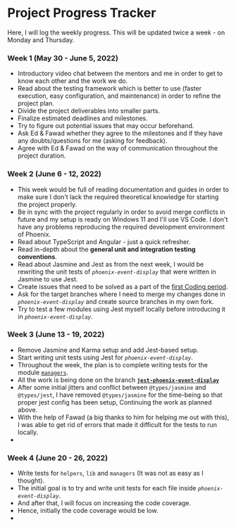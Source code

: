 # Project Progress Tracker 

Here, I will log the weekly progress. This will be updated twice a week - on Monday and Thursday.  

### Week 1 (May 30 - June 5, 2022)  

- Introductory video chat between the mentors and me in order to get to know each other and the work we do.
- Read about the testing framework which is better to use (faster execution, easy configuration, and maintenance) in order to refine the project plan.
- Divide the project deliverables into smaller parts.
- Finalize estimated deadlines and milestones.
- Try to figure out potential issues that may occur beforehand.
- Ask Ed & Fawad whether they agree to the milestones and if they have any doubts/questions for me (asking for feedback).
- Agree with Ed & Fawad on the way of communication throughout the project duration.

### Week 2 (June 6 - 12, 2022)  

- This week would be full of reading documentation and guides in order to make sure I don't lack the required theoretical knowledge for starting the project properly.
- Be in sync with the project regularly in order to avoid merge conflicts in future and my setup is ready on Windows 11 and I'll use VS Code. I don't have any problems reproducing the required development environment of Phoenix.
- Read about TypeScript and Angular - just a quick refresher.
- Read in-depth about the **general unit and integration testing conventions**.
- Read about Jasmine and Jest as from the next week, I would be rewriting the unit tests of *`phoenix-event-display`* that were written in Jasmine to use Jest. 
- Create issues that need to be solved as a part of the [first Coding period](https://github.com/DamianArado/GSoC-2022-Phoenix/blob/main/ROADMAP.md#coding-period---i).
- Ask for the target branches where I need to merge my changes done in *`phoenix-event-display`* and create source branches in my own fork.
- Try to test a few modules using Jest myself locally before introducing it in *`phoenix-event-display`*.

### Week 3 (June 13 - 19, 2022)  

- Remove Jasmine and Karma setup and add Jest-based setup.
- Start writing unit tests using Jest for *`phoenix-event-display`*.  
- Throughout the week, the plan is to complete writing tests for the module [`managers`](https://github.com/HSF/phoenix/tree/master/packages/phoenix-event-display/src/managers). 
- All the work is being done on the branch [**`jest-phoenix-event-display`**](https://github.com/DamianArado/phoenix/tree/jest-phoenix-event-display)  
- After some initial jitters and conflict between `@types/jasmine` and `@types/jest`, I have removed `@types/jasmine` for the time-being so that proper jest config has been setup, Continuing the work as planned above.  
- With the help of Fawad (a big thanks to him for helping me out with this), I was able to get rid of errors that made it difficult for the tests to run locally.  
- 
### Week 4 (June 20 - 26, 2022)  

- Write tests for `helpers`, `lib` and `managers` (It was not as easy as I thought).
- The initial goal is to try and write unit tests for each file inside *`phoenix-event-display`*.  
- And after that, I will focus on increasing the code coverage.  
- Hence, initially the code coverage would be low.  
- 
